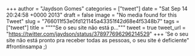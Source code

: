 
+++
author = "Jaydson Gomes"
categories = ["tweet"]
date = "Sat Sep 14 20:24:58 +0000 2013"
draft = false
image = "No media found for this Tweet"
slug = "766011f53e0fd121145a43351f42d68e4f5348b7"
tags = ["tweet"]
title = """"Se o seu site não está p..."""
tweet = true
tweet_url = "https://twitter.com/jaydson/status/378977696296214529"
+++
'Se o seu site não está pronto pra receber todas as pessoas, o seu site é  deficiente" #frontinsampa ;)
